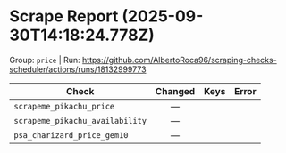 # Scrape Report (2025-09-30T14:18:24.778Z)

Group: `price`  |  Run: https://github.com/AlbertoRoca96/scraping-checks-scheduler/actions/runs/18132999773

| Check | Changed | Keys | Error |
|---|:---:|:--|:--|
| `scrapeme_pikachu_price` | — |  |  |
| `scrapeme_pikachu_availability` | — |  |  |
| `psa_charizard_price_gem10` | — |  |  |
